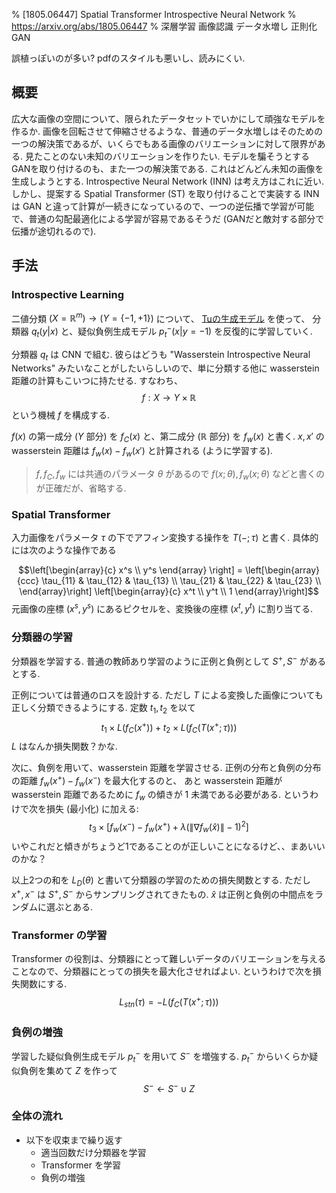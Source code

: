 % [1805.06447] Spatial Transformer Introspective Neural Network
% https://arxiv.org/abs/1805.06447
% 深層学習 画像認識 データ水増し 正則化 GAN

誤植っぽいのが多い?
pdfのスタイルも悪いし、読みにくい.

## 概要

広大な画像の空間について、限られたデータセットでいかにして頑強なモデルを作るか.
画像を回転させて伸縮させるような、普通のデータ水増しはそのための一つの解決策であるが、いくらでもある画像のバリエーションに対して限界がある.
見たことのない未知のバリエーションを作りたい.
モデルを騙そうとするGANを取り付けるのも、また一つの解決策である. これはどんどん未知の画像を生成しようとする. Introspective Neural Network (INN) は考え方はこれに近い.
しかし、提案する Spatial Transformer (ST) を取り付けることで実装する INN は GAN と違って計算が一続きになっているので、一つの逆伝播で学習が可能で、普通の勾配最適化による学習が容易であるそうだ
(GANだと敵対する部分で伝播が途切れるので).

## 手法

### Introspective Learning

二値分類 $(X=\mathbb R^m) \to (Y=\{-1,+1\})$ について、
[Tuの生成モデル](Tu-Generative.html) を使って、
分類器 $q_t(y|x)$ と、疑似負例生成モデル $p^-_t(x|y=-1)$ を反復的に学習していく.

分類器 $q_t$ は CNN で組む.
彼らはどうも "Wasserstein Introspective Neural Networks" みたいなことがしたいらしいので、単に分類する他に wasserstein 距離の計算もこいつに持たせる.
すなわち、
$$f: X \to Y \times \mathbb R$$
という機械 $f$ を構成する.

$f(x)$ の第一成分 ($Y$ 部分) を $f_C(x)$ と、第二成分 ($\mathbb R$ 部分) を $f_w(x)$ と書く.
$x, x'$ の wasserstein 距離は $f_w(x) - f_w(x')$ と計算される (ように学習する).

> $f, f_C, f_w$ には共通のパラメータ $\theta$ があるので $f(x;\theta), f_w(x;\theta)$ などと書くのが正確だが、省略する.

### Spatial Transformer

入力画像をパラメータ $\tau$ の下でアフィン変換する操作を $T( - ; \tau)$ と書く.
具体的には次のような操作である

$$\left[\begin{array}{c}
x^s \\ y^s
\end{array}
\right] =
\left[\begin{array}{ccc}
\tau_{11} & \tau_{12} & \tau_{13} \\
\tau_{21} & \tau_{22} & \tau_{23} \\
\end{array}\right]
\left[\begin{array}{c}
x^t \\ y^t \\ 1
\end{array}\right]$$
元画像の座標 $(x^s, y^s)$ にあるピクセルを、変換後の座標 $(x^t, y^t)$ に割り当てる.

### 分類器の学習

分類器を学習する.
普通の教師あり学習のように正例と負例として $S^+, S^-$ があるとする.

正例については普通のロスを設計する.
ただし $T$ による変換した画像についても正しく分類できるようにする.
定数 $t_1, t_2$ を以て
$$t_1 \times L(f_C(x^+)) + t_2 \times L(f_C(T(x^+; \tau)))$$
$L$ はなんか損失関数？かな.

次に、負例を用いて、wasserstein 距離を学習させる.
正例の分布と負例の分布の距離
$f_w(x^+) - f_w(x^-)$
を最大化するのと、
あと wasserstein 距離が wasserstein 距離であるために $f_w$ の傾きが 1 未満である必要がある.
というわけで次を損失 (最小化) に加える:
$$t_3 \times \left[ f_w(x^-) - f_w(x^+) + \lambda \left( \| \nabla f_w(\hat{x}) \| - 1 \right)^2 \right]$$
いやこれだと傾きがちょうど1であることのが正しいことになるけど、、まあいいのかな？

以上2つの和を $L_D(\theta)$ と書いて分類器の学習のための損失関数とする.
ただし $x^+, x^-$ は $S^+, S^-$ からサンプリングされてきたもの.
$\hat{x}$ は正例と負例の中間点をランダムに選ぶとある.

### Transformer の学習

Transformer の役割は、分類器にとって難しいデータのバリエーションを与えることなので、分類器にとっての損失を最大化させればよい.
というわけで次を損失関数にする.
$$L_{stn}(\tau) = -L(f_C(T(x^+; \tau)))$$

### 負例の増強

学習した疑似負例生成モデル $p^-_t$ を用いて $S^-$ を増強する.
$p^-_t$ からいくらか疑似負例を集めて $Z$ を作って
$$S^- \leftarrow S^- \cup Z$$

### 全体の流れ

- 以下を収束まで繰り返す
    - 適当回数だけ分類器を学習
    - Transformer を学習
    - 負例の増強
